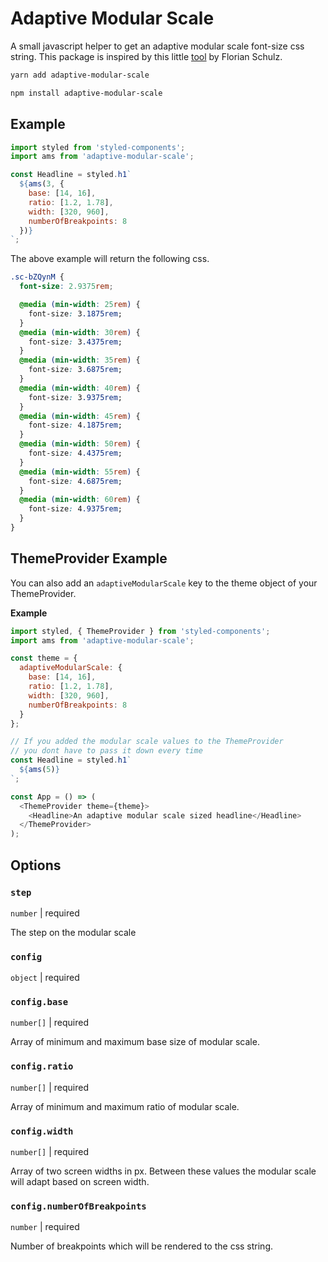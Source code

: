 # Adaptive Modular Scale

A small javascript helper to get an adaptive modular scale font-size css string. This package is inspired by this little [tool](https://codepen.io/tol-is/pen/mQVLPY) by Florian Schulz.

```bash
yarn add adaptive-modular-scale

npm install adaptive-modular-scale
```

## Example

```js
import styled from 'styled-components';
import ams from 'adaptive-modular-scale';

const Headline = styled.h1`
  ${ams(3, {
    base: [14, 16],
    ratio: [1.2, 1.78],
    width: [320, 960],
    numberOfBreakpoints: 8
  })}
`;
```

The above example will return the following css.

```css
.sc-bZQynM {
  font-size: 2.9375rem;

  @media (min-width: 25rem) {
    font-size: 3.1875rem;
  }
  @media (min-width: 30rem) {
    font-size: 3.4375rem;
  }
  @media (min-width: 35rem) {
    font-size: 3.6875rem;
  }
  @media (min-width: 40rem) {
    font-size: 3.9375rem;
  }
  @media (min-width: 45rem) {
    font-size: 4.1875rem;
  }
  @media (min-width: 50rem) {
    font-size: 4.4375rem;
  }
  @media (min-width: 55rem) {
    font-size: 4.6875rem;
  }
  @media (min-width: 60rem) {
    font-size: 4.9375rem;
  }
}
```

## ThemeProvider Example

You can also add an `adaptiveModularScale` key to the theme object of your ThemeProvider.

**Example**

```js
import styled, { ThemeProvider } from 'styled-components';
import ams from 'adaptive-modular-scale';

const theme = {
  adaptiveModularScale: {
    base: [14, 16],
    ratio: [1.2, 1.78],
    width: [320, 960],
    numberOfBreakpoints: 8
  }
};

// If you added the modular scale values to the ThemeProvider
// you dont have to pass it down every time
const Headline = styled.h1`
  ${ams(5)}
`;

const App = () => (
  <ThemeProvider theme={theme}>
    <Headline>An adaptive modular scale sized headline</Headline>
  </ThemeProvider>
);
```

## Options

### `step`

`number` | required

The step on the modular scale

### `config`

`object` | required

### `config.base`

`number[]` | required

Array of minimum and maximum base size of modular scale.

### `config.ratio`

`number[]` | required

Array of minimum and maximum ratio of modular scale.

### `config.width`

`number[]` | required

Array of two screen widths in px. Between these values the modular scale will adapt based on screen width.

### `config.numberOfBreakpoints`

`number` | required

Number of breakpoints which will be rendered to the css string.
